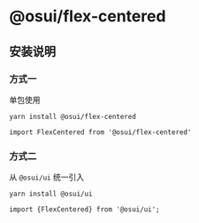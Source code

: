# @osui/flex-centered

## 安装说明

### 方式一

单包使用

```
yarn install @osui/flex-centered
```

```
import FlexCentered from '@osui/flex-centered'
```

### 方式二

从 `@osui/ui` 统一引入

```
yarn install @osui/ui
```

```
import {FlexCentered} from '@osui/ui';
```




